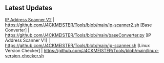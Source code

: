 
<center><div id="CounterVisitor"></div></center>

<h2>Latest Updates</h2>



    

[IP Address Scanner V2](https://www.guballa.de/vigenere-solver)  | https://github.com/J4CKMEISTER/Tools/blob/main/ip-scanner2.sh 
[Base Converter] | https://github.com/J4CKMEISTER/Tools/blob/main/baseConverter.py
[IP Address Scanner V1] | https://github.com/J4CKMEISTER/Tools/blob/main/ip-scanner.sh
[Linux Version Checker] | https://github.com/J4CKMEISTER/Tools/blob/main/linux-version-checker.sh



<script>


   var n = localStorage.getItem('on_load_counter');

    if (n === null) {
        n = 0;
    }

    n++;

    localStorage.setItem("on_load_counter", n);

    document.getElementById('CounterVisitor').innerHTML = 'You have visited this page '+ n + ' times';

                     
</script>


